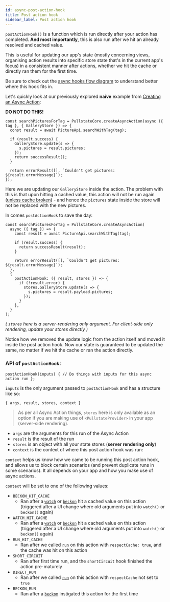 ```yaml
---
id: async-post-action-hook
title: Post action hook
sidebar_label: Post action hook
---
```


`postActionHook()` is a function which is run directly after your action has completed. **And most importantly**, this is also run after we hit an already resolved and cached value.

This is useful for updating our app's state (mostly concerning views, organising action results into specific store state that's in the current app's focus) in a consistent manner after actions, whether we hit the cache or directly ran them for the first time.

Be sure to check out the [async hooks flow diagram](async-hooks-overview.md#async-hooks-flow-diagram) to understand better where this hook fits in.

Let's quickly look at our previously explored **naive** example from [Creating an Async Action](async-actions-creating.md):

**DO NOT DO THIS!**

```tsx
const searchPicturesForTag = PullstateCore.createAsyncAction(async ({ tag }, { GalleryStore }) => {
  const result = await PictureApi.searchWithTag(tag);

  if (result.success) {
    GalleryStore.update(s => {
      s.pictures = result.pictures;
    });
    return successResult();
  }

  return errorResult([], `Couldn't get pictures: ${result.errorMessage}`);
});
```

Here we are updating our `GalleryStore` inside the action. The problem with this is that upon hitting a cached value, this action will not be run again ([unless cache broken](async-cache-clearing.md)) - and hence the `pictures` state inside the store will not be replaced with the new pictures.

In comes `postActionHook` to save the day:

```tsx
const searchPicturesForTag = PullstateCore.createAsyncAction(
  async ({ tag }) => {
    const result = await PictureApi.searchWithTag(tag);

    if (result.success) {
      return successResult(result);
    }

    return errorResult([], `Couldn't get pictures: ${result.errorMessage}`);
  },
  {
    postActionHook: ({ result, stores }) => {
      if (!result.error) {
        stores.GalleryStore.update(s => {
          s.pictures = result.payload.pictures;
        });
      }
    },
  }
);
```

_( `stores` here is a server-rendering only argument. For client-side only rendering, update your stores directly )_

Notice how we removed the update logic from the action itself and moved it inside the post action hook. Now our state is guaranteed to be updated the same, no matter if we hit the cache or ran the action directly.

### API of `postActionHook`:

```tsx
postActionHook(inputs) { // Do things with inputs for this async action run };
```

`inputs` is the only argument passed to `postActionHook` and has a structure like so:

```tsx
{ args, result, stores, context }
```

> As per all Async Action things, `stores` here is only available as an option if you are making use of `<PullstateProvider>` in your app (server-side rendering).

* `args` are the arguments for this run of the Async Action
* `result` is the result of the run
* `stores` is an object with all your state stores (**server rendering only**)
* `context` is the context of where this post action hook was run:
    
`context` helps us know how we came to be running this post action hook, and allows us to block certain scenarios (and prevent duplicate runs in some scenarios). It all depends on your app and how you make use of async actions.

`context` will be set to one of the following values:

* `BECKON_HIT_CACHE`
  * Ran after a [`watch`](watching-async-action.md) or [`beckon`](beckoning-async-action.md) hit a cached value on this action (triggered after a UI change where old arguments put into `watch()` or `beckon()` again)
* `WATCH_HIT_CACHE`
  * Ran after a [`watch`](watching-async-action.md) or [`beckon`](beckoning-async-action.md) hit a cached value on this action (triggered after a UI change where old arguments put into `watch()` or `beckon()` again)
* `RUN_HIT_CACHE`
  * Ran after we called [`run`](running-async-action.md) on this action with `respectCache: true`, and the cache was hit on this action
* `SHORT_CIRCUIT`
  * Ran after first time run, and the `shortCircuit` hook finished the action pre-maturely
* `DIRECT_RUN`
  * Ran after we called [`run`](running-async-action.md) on this action with `respectCache` not set to `true`
* `BECKON_RUN`
  * Ran after a [`beckon`](beckoning-async-action.md) instigated this action for the first time